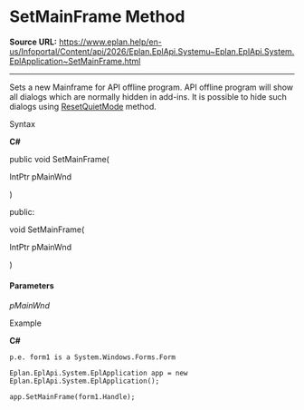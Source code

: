 # SetMainFrame Method

**Source URL:** https://www.eplan.help/en-us/Infoportal/Content/api/2026/Eplan.EplApi.Systemu~Eplan.EplApi.System.EplApplication~SetMainFrame.html

---

Sets a new Mainframe for API offline program. API offline program will show all dialogs which are normally hidden in add-ins. It is possible to hide such dialogs using [ResetQuietMode](Eplan.EplApi.Systemu~Eplan.EplApi.System.EplApplication~ResetQuietMode.html) method.

Syntax

**C#**



public void SetMainFrame( 

   IntPtr pMainWnd

)

public:

void SetMainFrame( 

   IntPtr pMainWnd

)


#### Parameters

*pMainWnd*

Example

**C#**

```
p.e. form1 is a System.Windows.Forms.Form

Eplan.EplApi.System.EplApplication app = new Eplan.EplApi.System.EplApplication();

app.SetMainFrame(form1.Handle);
```
